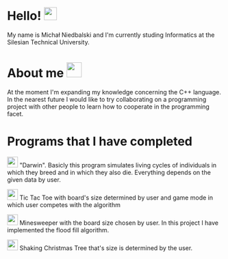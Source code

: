 <h1> Hello! <img src="https://raw.githubusercontent.com/MartinHeinz/MartinHeinz/master/wave.gif" width="30px"> </h1>
<p>  My name is Michał Niedbalski and I'm currently studing Informatics at the Silesian Technical University. </p>
<h1> About me <img src="https://user-images.githubusercontent.com/72338271/119031305-40a47d00-b9ab-11eb-8264-9d5dfb6bf907.gif" width="35px"> </h1>

<p> At the moment I'm expanding my knowledge concerning the C++ language. In the nearest future I would like to try collaborating on a programming project with other people
  to learn how to cooperate in the programming facet. </p> 
<h1> Programs that I have completed </h1>
<p> <img src="https://user-images.githubusercontent.com/72338271/119033660-c32e3c00-b9ad-11eb-9f05-c28a6e213e4b.gif" width="25px"> "Darwin". Basicly this program simulates living cycles of individuals in which they breed and in which they also die. Everything depends on the given data by user. </p> 
<p> <img src="https://user-images.githubusercontent.com/72338271/119031640-96792500-b9ab-11eb-8468-c9b593963f02.gif" width="25px"> Tic Tac Toe with board's size determined by user and game mode in which user competes with the algorithm </p>
<p> <img src="https://user-images.githubusercontent.com/72338271/119032662-ba893600-b9ac-11eb-90b7-65f585a73ff4.gif" width="25px"> Minesweeper with the board size chosen by user. In this project I have implemented the flood fill algorithm.
<p> <img src="https://user-images.githubusercontent.com/72338271/119032169-2b7c1e00-b9ac-11eb-9816-2942dd3f4b9a.gif" width="25px"> Shaking Christmas Tree that's size is determined by the user. </p>





<!--
**mNiedbalski/mNiedbalski** is a ✨ _special_ ✨ repository because its `README.md` (this file) appears on your GitHub profile.

Here are some ideas to get you started:

- 🔭 I’m currently working on ...
- 🌱 I’m currently learning ...
- 👯 I’m looking to collaborate on ...
- 🤔 I’m looking for help with ...
- 💬 Ask me about ...
- 📫 How to reach me: ...
- 😄 Pronouns: ...
- ⚡ Fun fact: ...
-->

